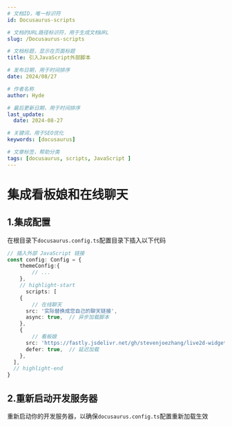 ```yaml
---
# 文档ID，唯一标识符
id: Docusaurus-scripts

# 文档的URL路径标识符，用于生成文档URL
slug: /Docusaurus-scripts

# 文档标题，显示在页面标题
title: 引入JavaScript外部脚本

# 发布日期，用于时间排序
date: 2024/08/27

# 作者名称
author: Hyde

# 最后更新日期，用于时间排序
last_update:
  date: 2024-08-27

# 关键词，用于SEO优化
keywords: [docusaurus]

# 文章标签，帮助分类
tags: [docusaurus, scripts, JavaScript ]
---
```


# 集成看板娘和在线聊天

## 1.集成配置
在根目录下`docusaurus.config.ts`配置目录下插入以下代码

```ts
// 插入外部 JavaScript 链接
const config: Config = {
    themeConfig:{
        // ...
    },
    // highlight-start
      scripts: [
    {
        // 在线聊天
      src: '实际替换成您自己的聊天链接',
      async: true,  // 异步加载脚本
    },
    {
        // 看板娘
      src: 'https://fastly.jsdelivr.net/gh/stevenjoezhang/live2d-widget@latest/autoload.js',
      defer: true,  // 延迟加载
    },
  ],
  // highlight-end
}
```
## 2.重新启动开发服务器
重新启动你的开发服务器，以确保`docusaurus.config.ts`配置重新加载生效